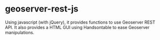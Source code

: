 # geoserver-rest-js
Using javascript (with jQuery), it provides functions to use Geoserver REST API. It also provides a HTML GUI using Handsontable to ease Geoserver manipulations.
